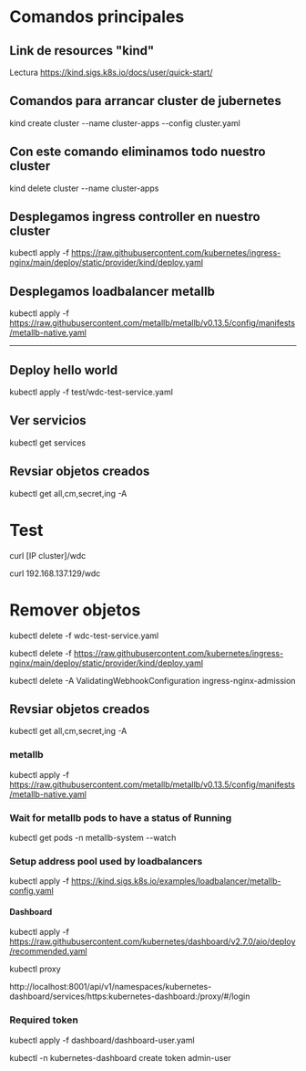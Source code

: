 # Comandos principales

## Link de resources "kind"

Lectura https://kind.sigs.k8s.io/docs/user/quick-start/

## Comandos para arrancar cluster de jubernetes


kind create cluster --name cluster-apps --config cluster.yaml

## Con este comando eliminamos todo nuestro cluster
kind delete cluster --name cluster-apps

## Desplegamos ingress controller en nuestro cluster

kubectl apply -f https://raw.githubusercontent.com/kubernetes/ingress-nginx/main/deploy/static/provider/kind/deploy.yaml

## Desplegamos loadbalancer metallb

kubectl apply -f https://raw.githubusercontent.com/metallb/metallb/v0.13.5/config/manifests/metallb-native.yaml

------------------------------------------


## Deploy hello world

kubectl apply -f test/wdc-test-service.yaml

## Ver servicios

kubectl get services

## Revsiar objetos creados

kubectl get all,cm,secret,ing -A

# Test

curl [IP cluster]/wdc

curl 192.168.137.129/wdc


# Remover objetos


kubectl delete -f wdc-test-service.yaml

kubectl delete -f https://raw.githubusercontent.com/kubernetes/ingress-nginx/main/deploy/static/provider/kind/deploy.yaml

kubectl delete -A ValidatingWebhookConfiguration ingress-nginx-admission


## Revsiar objetos creados

kubectl get all,cm,secret,ing -A

### metallb

kubectl apply -f https://raw.githubusercontent.com/metallb/metallb/v0.13.5/config/manifests/metallb-native.yaml

### Wait for metallb pods to have a status of Running

kubectl get pods -n metallb-system --watch


### Setup address pool used by loadbalancers
kubectl apply -f https://kind.sigs.k8s.io/examples/loadbalancer/metallb-config.yaml

#### Dashboard
kubectl apply -f https://raw.githubusercontent.com/kubernetes/dashboard/v2.7.0/aio/deploy/recommended.yaml

kubectl proxy

http://localhost:8001/api/v1/namespaces/kubernetes-dashboard/services/https:kubernetes-dashboard:/proxy/#/login


### Required token

kubectl apply -f dashboard/dashboard-user.yaml

kubectl -n kubernetes-dashboard create token admin-user 